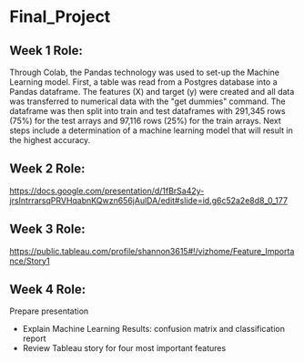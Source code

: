 # Final_Project

## Week 1 Role: 

Through Colab, the Pandas technology was used to set-up the Machine Learning model. First, a table was read from a Postgres database into a Pandas dataframe. The features (X) and target (y) were created and all data was transferred to numerical data with the "get dummies" command. The dataframe was then split into train and test dataframes with 291,345 rows (75%) for the test arrays and 97,116 rows (25%) for the train arrays. Next steps include a determination of a machine learning model that will result in the highest accuracy.

## Week 2 Role:
https://docs.google.com/presentation/d/1fBrSa42y-jrsIntrrarsqPRVHqabnKQwzn656jAulDA/edit#slide=id.g6c52a2e8d8_0_177

## Week 3 Role:
https://public.tableau.com/profile/shannon3615#!/vizhome/Feature_Importance/Story1

## Week 4 Role:
Prepare presentation
* Explain Machine Learning Results: confusion matrix and classification report
* Review Tableau story for four most important features

